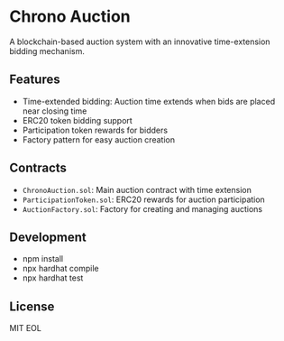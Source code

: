 # Chrono Auction

A blockchain-based auction system with an innovative time-extension bidding mechanism.

## Features

- Time-extended bidding: Auction time extends when bids are placed near closing time
- ERC20 token bidding support
- Participation token rewards for bidders
- Factory pattern for easy auction creation

## Contracts

- `ChronoAuction.sol`: Main auction contract with time extension
- `ParticipationToken.sol`: ERC20 rewards for auction participation
- `AuctionFactory.sol`: Factory for creating and managing auctions

## Development
- npm install
- npx hardhat compile
- npx hardhat test

## License
MIT
EOL
